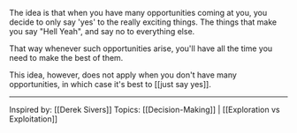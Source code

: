The idea is that when you have many opportunities coming at you, you decide to only say 'yes' to the really exciting things. The things that make you say "Hell Yeah", and say no to everything else.

That way whenever such opportunities arise, you'll have all the time you need to make the best of them.

This idea, however, does not apply when you don't have many opportunities, in which case it's best to [[just say yes]].

-------------------
Inspired by: [[Derek Sivers]]
Topics: [[Decision-Making]] | [[Exploration vs Exploitation]]